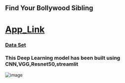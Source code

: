 ## Find Your Bollywood Sibling

# [App_Link](https://share.streamlit.io/amitprna/your_bollywood_sibling/app.py)

### [Data Set](https://www.kaggle.com/sushilyadav1998/bollywood-celeb-localized-face-dataset)

### This Deep Learning model has been built using CNN,VGG,Resnet50,streamlit


![image](https://user-images.githubusercontent.com/70321164/151153836-f98bf404-c16c-4791-ab41-6dd50606e324.png)

